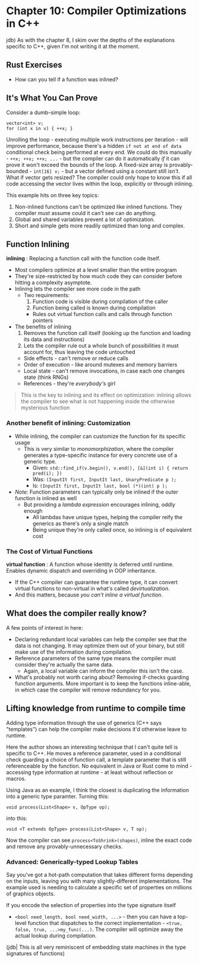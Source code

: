 Chapter 10: Compiler Optimizations in C++
========================================

jdb) As with the chapter 8, I skim over the depths of the explanations
specific to C++, given I'm not writing it at the moment.

Rust Exercises
----------------------------------------
* How can you tell if a function was inlined?

It's What You Can Prove
----------------------------------------
Consider a dumb-simple loop:
```
vector<int> v;
for (int x in v) { ++x; }
```
Unrolling the loop - executing multiple work instructions per iteration -
will improve performance, because there's a hidden `if not at end of
data` conditional check being performed at every end.
We could do this manually - `++x; ++x; ++x; ...` - but the compiler can
do it automatically _if_ it can prove it won't exceed the bounds of the
loop. A fixed-size array is provably-bounded - `int[16] v;` - but a
vector defined using a constant still _isn't_. What if vector gets
resized? The compiler could only hope to know this if all code accessing
the vector lives within the loop, explicitly or through inlining.

This example hits on three key topics:
1. Non-inlined functions can't be optimized like inlined functions.
   They compiler _must_ assume could it can't see can do anything.
2. Global and shared variables prevent a lot of optimization.
3. Short and simple gets more readily optimized than long and complex.

Function Inlining
----------------------------------------
__inlining__
: Replacing a function call with the function code itself.

* Most compilers optimize at a level smaller than the entire program
* They're size-restricted by how much code they can consider before
hitting a complexity asymptote.
* Inlining lets the compiler see more code in the path
  - Two requirements:
    1. Function code is visible during compilation of the caller
    2. Function being called is known during compilation
      - Rules out virtual function calls and calls through function pointers
* The benefits of inlining
  1. Removes the function call itself (looking up the function and
     loading its data and instructions)
  2. Lets the compiler rule out a whole bunch of possibilities it must
     account for, thus leaving the code untouched
    * Side effects - can't remove or reduce calls
    * Order of execution - like around mutexes and memory barriers
    * Local state - can't remove invocations, in case each one changes state (think RNGs)
    * References - they're _everybody's_ girl

> This is the key to inlining and its effect on optimization: inlining
> allows the compiler to see what is not happening inside the otherwise
> mysterious function

### Another benefit of inlining: Customization
* While inlining, the compiler can customize the function for its specific usage
  * This is very similar to _monomorphization_, where the compiler
  generates a type-specific instance for every concrete use of a generic type.
    * Given: `std::find_if(v.begin(), v.end(), [&](int i) { return pred(i); })`
    * Was: `(InputIt first, InputIt last, UnaryPredicate p );`
    * Is: `(InputIt first, InputIt last, bool (*)(int) p );`
* *Note:* Function parameters can typically only be inlined if the outer function is inlined as well
  * But providing a _lambda expression_ encourages inlining, oddly enough
    - All lambdas have unique types, helping the compiler reify the generics as there's only a single match
    - Being unique they're only called once, so inlining is of equivalent cost

### The Cost of Virtual Functions
__virtual function__
: A function whose identity is deferred until runtime. Enables dynamic
dispatch and overriding in OOP inheritance.

* If the C++ compiler can guarantee the runtime type, it can convert
virtual functions to non-virtual in what's called _devirtualization_.
* And this matters, because _you can't inline a virtual function_.

What does the compiler really know?
----------------------------------------
A few points of interest in here:
* Declaring redundant local variables can help the compiler see that the
  data is not changing. It may optimize them out of your binary, but still
  make use of the information during compilation.
* Reference parameters of the same type means the compiler must consider
  they're actually the same data.
  * Again, a local variable can inform the compiler this isn't the case.
* What's probably not worth caring about? Removing if-checks guarding
  function arguments. More important is to keep the functions inline-able,
  in which case the compiler will remove redundancy for you.

Lifting knowledge from runtime to compile time
----------------------------------------
Adding type information through the use of generics (C++ says
"templates") can help the compiler make decisions it'd otherwise leave to
runtime.

Here the author shows an interesting technique that I can't quite tell is
specific to C++. He moves a reference parameter, used in a conditional
check guarding a choice of function call, a template parameter that
is still referenceable by the function. No equivalent in Java or Rust
come to mind - accessing type information at runtime - at least without
reflection or macros.

Using Java as an example, I think the closest is duplicating the
information into a generic type paramter. Turning this:

    void process(List<Shape> v, OpType op);

into this:

    void <T extends OpType> process(List<Shape> v, T op);

Now the compiler can see `process<ToShrink>(shapes)`, inline the exact
code and remove any provably-unnecessary checks.

### Advanced: Generically-typed Lookup Tables
Say you've got a hot-path computation that takes different forms
depending on the inputs, leaving you with many slightly-different
implementations. The example used is needing to calculate a specific set
of properties on millions of graphics objects.

If you encode the selection of properties into the type signature itself
- `<bool need_length, bool need_width, ...>` - then you can have a
top-level function that dispatches to the correct implementation -
`<true, false, true, ...>my_func(...)`. The compiler will optimize away
the actual lookup during compilation.

(jdb| This is all very reminiscent of embedding state machines in the
 type signatures of functions)
